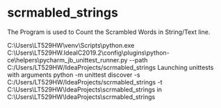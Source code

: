 # scrmabled_strings
The Program is used to Count the Scrambled Words in String/Text line.

C:\Users\LT529HW\venv\Scripts\python.exe C:\Users\LT529HW\.IdeaIC2019.2\config\plugins\python-ce\helpers\pycharm\_jb_unittest_runner.py --path C:/Users/LT529HW/IdeaProjects/scrmabled_strings
Launching unittests with arguments python -m unittest discover -s C:/Users/LT529HW/IdeaProjects/scrmabled_strings -t C:\Users\LT529HW\IdeaProjects\scrmabled_strings in C:\Users\LT529HW\IdeaProjects\scrmabled_strings

